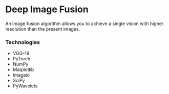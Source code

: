 # Deep Image Fusion

An image fusion algorithm allows you to  achieve a single vision with higher resolution than the present images.

### Technologies

- VGG-19
- PyTorch
- NumPy
- Matplotlib
- imageio
- SciPy
- PyWavelets

